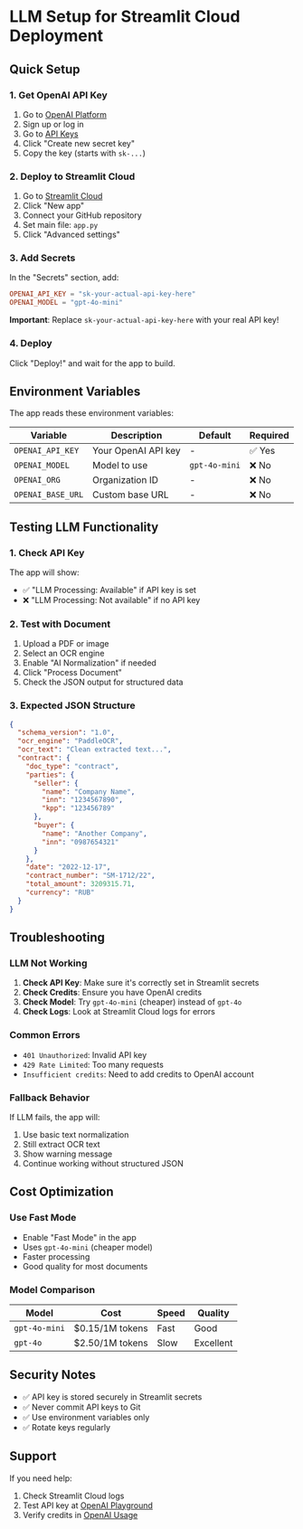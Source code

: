# LLM Setup for Streamlit Cloud Deployment

## Quick Setup

### 1. Get OpenAI API Key
1. Go to [OpenAI Platform](https://platform.openai.com/)
2. Sign up or log in
3. Go to [API Keys](https://platform.openai.com/api-keys)
4. Click "Create new secret key"
5. Copy the key (starts with `sk-...`)

### 2. Deploy to Streamlit Cloud
1. Go to [Streamlit Cloud](https://share.streamlit.io/)
2. Click "New app"
3. Connect your GitHub repository
4. Set main file: `app.py`
5. Click "Advanced settings"

### 3. Add Secrets
In the "Secrets" section, add:

```toml
OPENAI_API_KEY = "sk-your-actual-api-key-here"
OPENAI_MODEL = "gpt-4o-mini"
```

**Important**: Replace `sk-your-actual-api-key-here` with your real API key!

### 4. Deploy
Click "Deploy!" and wait for the app to build.

## Environment Variables

The app reads these environment variables:

| Variable | Description | Default | Required |
|----------|-------------|---------|----------|
| `OPENAI_API_KEY` | Your OpenAI API key | - | ✅ Yes |
| `OPENAI_MODEL` | Model to use | `gpt-4o-mini` | ❌ No |
| `OPENAI_ORG` | Organization ID | - | ❌ No |
| `OPENAI_BASE_URL` | Custom base URL | - | ❌ No |

## Testing LLM Functionality

### 1. Check API Key
The app will show:
- ✅ "LLM Processing: Available" if API key is set
- ❌ "LLM Processing: Not available" if no API key

### 2. Test with Document
1. Upload a PDF or image
2. Select an OCR engine
3. Enable "AI Normalization" if needed
4. Click "Process Document"
5. Check the JSON output for structured data

### 3. Expected JSON Structure
```json
{
  "schema_version": "1.0",
  "ocr_engine": "PaddleOCR",
  "ocr_text": "Clean extracted text...",
  "contract": {
    "doc_type": "contract",
    "parties": {
      "seller": {
        "name": "Company Name",
        "inn": "1234567890",
        "kpp": "123456789"
      },
      "buyer": {
        "name": "Another Company",
        "inn": "0987654321"
      }
    },
    "date": "2022-12-17",
    "contract_number": "SM-1712/22",
    "total_amount": 3209315.71,
    "currency": "RUB"
  }
}
```

## Troubleshooting

### LLM Not Working
1. **Check API Key**: Make sure it's correctly set in Streamlit secrets
2. **Check Credits**: Ensure you have OpenAI credits
3. **Check Model**: Try `gpt-4o-mini` (cheaper) instead of `gpt-4o`
4. **Check Logs**: Look at Streamlit Cloud logs for errors

### Common Errors
- `401 Unauthorized`: Invalid API key
- `429 Rate Limited`: Too many requests
- `Insufficient credits`: Need to add credits to OpenAI account

### Fallback Behavior
If LLM fails, the app will:
1. Use basic text normalization
2. Still extract OCR text
3. Show warning message
4. Continue working without structured JSON

## Cost Optimization

### Use Fast Mode
- Enable "Fast Mode" in the app
- Uses `gpt-4o-mini` (cheaper model)
- Faster processing
- Good quality for most documents

### Model Comparison
| Model | Cost | Speed | Quality |
|-------|------|-------|---------|
| `gpt-4o-mini` | $0.15/1M tokens | Fast | Good |
| `gpt-4o` | $2.50/1M tokens | Slow | Excellent |

## Security Notes

- ✅ API key is stored securely in Streamlit secrets
- ✅ Never commit API keys to Git
- ✅ Use environment variables only
- ✅ Rotate keys regularly

## Support

If you need help:
1. Check Streamlit Cloud logs
2. Test API key at [OpenAI Playground](https://platform.openai.com/playground)
3. Verify credits in [OpenAI Usage](https://platform.openai.com/usage)
